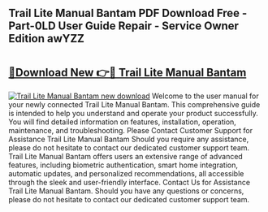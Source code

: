 ## Trail Lite Manual Bantam PDF Download Free - Part-0LD User Guide Repair - Service Owner Edition awYZZ

# <h2><a href="http://bc76797.oget.top/?id=Trail+Lite+Manual+Bantam">🔗Download New 👉🔴 Trail Lite Manual Bantam</a></h2>

[![Trail Lite Manual Bantam new download](https://i.imgur.com/5g1atiW.png)](http://bc76797.oget.top/?id=Trail+Lite+Manual+Bantam)
Welcome to the user manual for your newly connected Trail Lite Manual Bantam. This comprehensive guide is intended to help you understand and operate your product successfully. You will find detailed information on features, installation, operation, maintenance, and troubleshooting. Please Contact Customer Support for Assistance Trail Lite Manual Bantam Should you require any assistance, please do not hesitate to contact our dedicated customer support team. Trail Lite Manual Bantam offers users an extensive range of advanced features, including biometric authentication, smart home integration, automatic updates, and personalized recommendations, all accessible through the sleek and user-friendly interface. Contact Us for Assistance Trail Lite Manual Bantam. Should you have any questions or concerns, please do not hesitate to contact our dedicated customer support team.
